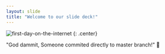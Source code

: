 ```yaml
---
layout: slide
title: "Welcome to our slide deck!"
---
```


![first-day-on-the-internet](https://cloud.githubusercontent.com/assets/16547949/25400874/eca2ebce-29c1-11e7-969d-de87b82a7061.jpg)
{: .center}

"God dammit, Someone commited directly to master branch!" :anger:
